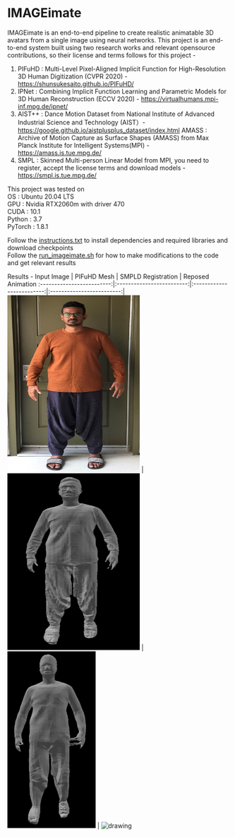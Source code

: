 # IMAGEimate
IMAGEimate is an end-to-end pipeline to create realistic animatable 3D avatars from a single image using neural networks. This project is an end-to-end system built using two research works and relevant opensource contributions, so their license and terms follows for this project - 
1. PIFuHD : Multi-Level Pixel-Aligned Implicit Function for High-Resolution 3D Human Digitization (CVPR 2020) - https://shunsukesaito.github.io/PIFuHD/
2. IPNet  : Combining Implicit Function Learning and Parametric Models for 3D Human Reconstruction (ECCV 2020) - https://virtualhumans.mpi-inf.mpg.de/ipnet/
3. AIST++ : Dance Motion Dataset from National Institute of Advanced Industrial Science and Technology (AIST）- https://google.github.io/aistplusplus_dataset/index.html
   AMASS  : Archive of Motion Capture as Surface Shapes (AMASS) from Max Planck Institute for Intelligent Systems(MPI) - https://amass.is.tue.mpg.de/
4. SMPL   : Skinned Multi-person Linear Model from MPI, you need to register, accept the license terms and download models - https://smpl.is.tue.mpg.de/
   
This project was tested on <br /> 
OS      : Ubuntu 20.04 LTS  <br /> 
GPU     : Nvidia RTX2060m with driver 470<br /> 
CUDA    : 10.1<br /> 
Python  : 3.7<br /> 
PyTorch : 1.8.1<br /> 

Follow the [instructions.txt](https://github.com/codesavory/IMAGEimate/blob/main/instruction.txt) to install dependencies and required libraries and download checkpoints<br /> 
Follow the [run_imageimate.sh](https://github.com/codesavory/IMAGEimate/blob/main/run_imageimate.sh) for how to make modifications to the code and get relevant results

Results - 
Input Image            |  PIFuHD Mesh | SMPLD Registration | Reposed Animation
:-------------------------:|:-------------------------:|:-------------------------:|:-------------------------:|
<img src="https://github.com/codesavory/IMAGEimate/blob/main/screenshots/IMG_3392.2.jpg" alt="drawing" width="300" height="400"/> |  <img src="https://github.com/codesavory/IMAGEimate/blob/main/screenshots/pifuhd_meshes.png" alt="drawing" width="300" height="400"/>  | <img src="https://github.com/codesavory/IMAGEimate/blob/main/screenshots/SMPLd_Fit.png" alt="drawing" width="200" height="400"/>  | <img src="https://github.com/codesavory/IMAGEimate/blob/main/screenshots/suriya-fbx-2021-08-04-221707.gif" alt="drawing" width="500" height='400'/> 

